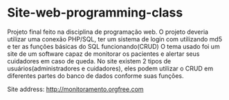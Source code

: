 # Site-web-programming-class

Projeto final feito na disciplina de programação web. O projeto deveria utilizar uma conexão PHP/SQL, ter um sistema de login com utilizando md5 e ter as funções básicas do SQL funcionando(CRUD)
O tema usado foi um site de um software capaz de monitorar os pacientes e alertar seus cuidadores em caso de queda. No site existem 2 tipos de usuários(administradores e cuidadores), eles podem utilizar o CRUD em diferentes partes do banco de dados conforme suas funções.

Site address: http://monitoramento.orgfree.com
